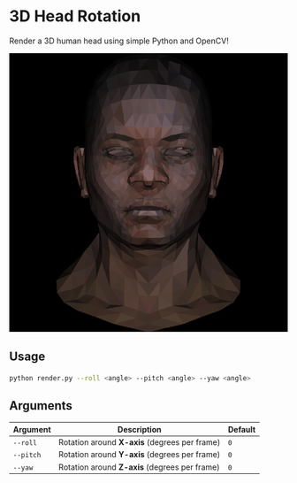 # 3D Head Rotation

Render a 3D human head using simple Python and OpenCV!

![Rotating Head](data/rotation.gif)

## Usage  
```sh
python render.py --roll <angle> --pitch <angle> --yaw <angle>
```

## Arguments  

| Argument  | Description                                | Default |
|-----------|--------------------------------------------|---------|
| `--roll`  | Rotation around **X-axis** (degrees per frame) | `0`     |
| `--pitch` | Rotation around **Y-axis** (degrees per frame) | `0`     |
| `--yaw`   | Rotation around **Z-axis** (degrees per frame) | `0`     |